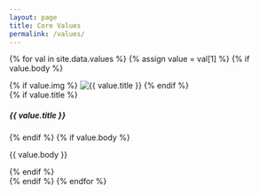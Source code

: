 ```yaml
---
layout: page
title: Core Values
permalink: /values/
---
```


{% for val in site.data.values %}
{% assign value = val[1] %}
{% if value.body %}
<div class="card">
  {% if value.img %}
    <img class="card-img-top" src="{{ site.url }}/images/values/{{ value.img }}" alt="{{ value.title }}">
  {% endif %}
    <div class="card-body">
        {% if value.title %}<h5 class="card-title">{{ value.title }}</h5>{% endif %}
        {% if value.body %}<p class="card-text">{{ value.body }}</p>{% endif %}
    </div>
</div>
{% endif %}
{% endfor %}
